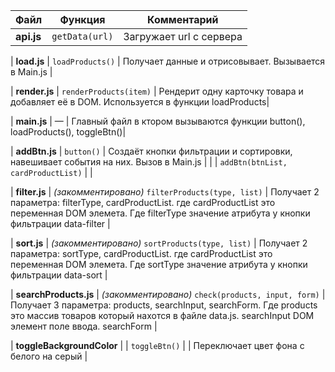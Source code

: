 | Файл                        | Функция                                | Комментарий                                                                 |
|-----------------------------|-----------------------------------------|------------------------------------------------------------------------------|
| **api.js**                  | `getData(url)`                          | Загружает url с сервера |

| **load.js**                 | `loadProducts()`                        | Получает данные и отрисовывает. Вызывается в Main.js                         |

| **render.js**               | `renderProducts(item)`                  | Рендерит одну карточку товара и добавляет её в DOM. Используется в функции loadProducts|

| **main.js**                 | —                                       | Главный файл в ктором вызываются функции  button(), loadProducts(), toggleBtn()|

| **addBtn.js**               | `button()`                              | Создаёт кнопки фильтрации и сортировки, навешивает события на них. Вызов в Main.js     |
|                             | `addBtn(btnList, cardProductList)`      |        |

| **filter.js**              | *(закомментировано)* `filterProducts(type, list)` | Получает 2 параметра: filterType, cardProductList. где cardProductList это переменная DOM элемета. Где filterType значение атрибута у кнопки фильтрации data-filter | 

| **sort.js**                | *(закомментировано)* `sortProducts(type, list)`  | Получает 2 параметра:  sortType, cardProductList. где cardProductList это переменная DOM элемета.  Где sortType значение атрибута у кнопки фильтрации data-sort |

| **searchProducts.js**      | *(закомментировано)* `check(products, input, form)` | Получает 3 параметра: products, searchInput, searchForm. Где products это массив товаров который нахотся в файле data.js. searchInput DOM элемент поле ввода. searchForm                   |

| **toggleBackgroundColor** | | `toggleBtn()` |  | Переключает цвет фона с белого на серый |


